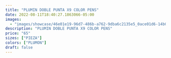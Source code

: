 ```yaml
---
title: "PLUMIN DOBLE PUNTA X9 COLOR PENS"
date: 2022-08-11T18:40:27.1863066-05:00
images:
  - "images/showcase/46e01e19-96d7-486b-a762-9dba6c2135e5_0ace01d6-14b0-4669-9e01-42e3707f3fd7.webp"
description: "PLUMIN DOBLE PUNTA X9 COLOR PENS"
price: "65"
sizes: ["PIEZA"]
colors: ["PLUMON"]
draft: false
---
```

